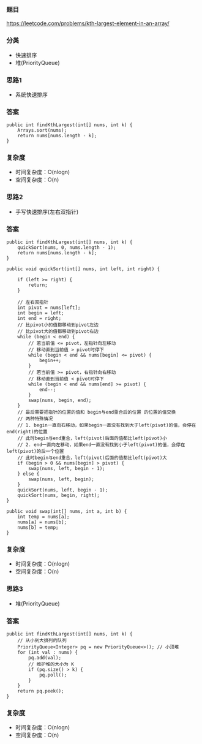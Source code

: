 ### 题目
https://leetcode.com/problems/kth-largest-element-in-an-array/

### 分类
* 快速排序
* 堆(PriorityQueue)

### 思路1
* 系统快速排序

### 答案
```
public int findKthLargest(int[] nums, int k) {
    Arrays.sort(nums);
    return nums[nums.length - k];
}
```

### 复杂度
* 时间复杂度：O(nlogn)
* 空间复杂度：O(n)

### 思路2
* 手写快速排序(左右双指针)

### 答案
```
public int findKthLargest(int[] nums, int k) {
    quickSort(nums, 0, nums.length - 1);
    return nums[nums.length - k];
}

public void quickSort(int[] nums, int left, int right) {
    
    if (left >= right) {
        return;
    }
    
    // 左右双指针
    int pivot = nums[left];
    int begin = left;
    int end = right;
    // 比pivot小的值都移动到pivot左边
    // 比pivot大的值都移动到pivot右边
    while (begin < end) {
        // 若当前值 <= pivot，左指针向左移动
        // 移动直到当前值 > pivot时停下
        while (begin < end && nums[begin] <= pivot) {
            begin++;
        }
        // 若当前值 >= pivot，右指针向右移动
        // 移动直到当前值 < pivot时停下
        while (begin < end && nums[end] >= pivot) {
            end--;
        }
        swap(nums, begin, end);
    }
    // 最后需要把指针的位置的值和 begin与end重合后的位置 的位置的值交换
    // 两种特殊情况
    // 1. begin一直向右移动，如果begin一直没有找到大于left(pivot)的值，会停在end(right)的位置
    // 此时begin与end重合，left(pivot)后面的值都比left(pivot)小
    // 2. end一直向左移动，如果end一直没有找到小于left(pivot)的值，会停在left(pivot)的后一个位置
    // 此时begin与end重合，left(pivot)后面的值都比left(pivot)大
    if (begin > 0 && nums[begin] > pivot) {
        swap(nums, left, begin - 1);
    } else {
        swap(nums, left, begin);
    }
    quickSort(nums, left, begin - 1);
    quickSort(nums, begin, right);
}

public void swap(int[] nums, int a, int b) {
    int temp = nums[a];
    nums[a] = nums[b];
    nums[b] = temp;
}
```

### 复杂度
* 时间复杂度：O(nlogn)
* 空间复杂度：O(n)

### 思路3
* 堆(PriorityQueue)

### 答案
```
public int findKthLargest(int[] nums, int k) {
    // 从小到大排列的队列
    PriorityQueue<Integer> pq = new PriorityQueue<>(); // 小顶堆
    for (int val : nums) {
        pq.add(val);
        // 维护堆的大小为 K
        if (pq.size() > k) {
            pq.poll();
        }
    }
    return pq.peek();
}
```

### 复杂度
* 时间复杂度：O(nlogn)
* 空间复杂度：O(n)
